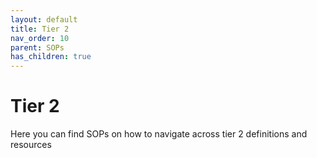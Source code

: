 ```yaml
---
layout: default
title: Tier 2
nav_order: 10
parent: SOPs
has_children: true
---
```

# Tier 2

Here you can find SOPs on how to navigate across tier 2 definitions and resources